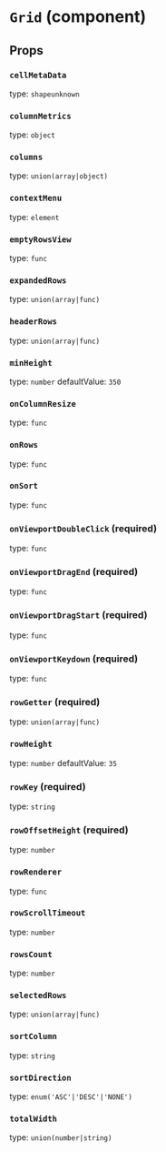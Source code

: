`Grid` (component)
==================



Props
-----

### `cellMetaData`

type: `shapeunknown`


### `columnMetrics`

type: `object`


### `columns`

type: `union(array|object)`


### `contextMenu`

type: `element`


### `emptyRowsView`

type: `func`


### `expandedRows`

type: `union(array|func)`


### `headerRows`

type: `union(array|func)`


### `minHeight`

type: `number`
defaultValue: `350`


### `onColumnResize`

type: `func`


### `onRows`

type: `func`


### `onSort`

type: `func`


### `onViewportDoubleClick` (required)

type: `func`


### `onViewportDragEnd` (required)

type: `func`


### `onViewportDragStart` (required)

type: `func`


### `onViewportKeydown` (required)

type: `func`


### `rowGetter` (required)

type: `union(array|func)`


### `rowHeight`

type: `number`
defaultValue: `35`


### `rowKey` (required)

type: `string`


### `rowOffsetHeight` (required)

type: `number`


### `rowRenderer`

type: `func`


### `rowScrollTimeout`

type: `number`


### `rowsCount`

type: `number`


### `selectedRows`

type: `union(array|func)`


### `sortColumn`

type: `string`


### `sortDirection`

type: `enum('ASC'|'DESC'|'NONE')`


### `totalWidth`

type: `union(number|string)`

